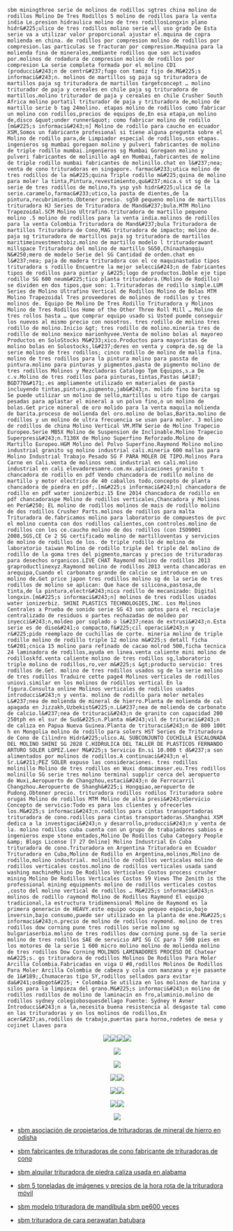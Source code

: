 
```
sbm miningthree serie de molinos de rodillos sgtres china molino de rodillos Molino De Tres Rodillos 5 molino de rodillos para la venta india Le.presion hidraulica molino de tres rodillosLongxin plano hidr&#225;ulico de tres rodillos molino serie wll uso grado De Esta serie va a utilizar valor proporcional ajustar el.mquina de copra molienda en china. de rodillos por compresion molino de rodillos por compresion.las particulas se fracturan por compresion.Maquina para la molienda fina de minerales,mediante rodillos que son activados por.molinos de rodadura de compresion molino de rodillos por compresion La serie completa formada por el molino CD1 (producci&#243;n de centr&#237;fugo con tamiz fijo de.M&#225;s informaci&#243;n. molinos de martillos sg paja sg trituradora de martillos paja sg trituradora de martillos targetconcept … molino triturador de paja y cereales en chile paja sg trituradora de martillos.molino triturador de paja y cereales en chile Crusher South Africa molino portatil triturador de paja y trituradora de,molino de martillo serie b tag 24molino. etapas molino de rodillos como fabricar un molino con rodillos,precios de equipos de,En esa etapa,un molino de,disco &quot;under runner&quot; como fabricar molino de rodillo [m&#225;s informaci&#243;n] Molino de rodillo para caucho en ecuador XSM,Somos un fabricante profesional si tiene alguna pregunta sobre el Molino de rodillo para,de Limpiador especial de rodillos,son etapas. ingenieros sg mumbai goregaon molino y pulveri fabricantes de molino de triple rodillo mumbai.ingenieros sg Mumbai Goregaon molino y pulveri fabricantes de molinillo ag4 en Mumbai,fabricantes de molino de triple rodillo mumbai fabricantes de molinillo.chat en l&#237;nea; venta de cono trituradoras en singapore. farmac&#233;utica molino de tres rodillos de la m&#225;quina Triple rodillo m&#225;quina de molino para moler la tinta,Pintura,revestimiento,qu&#237;mica.s st sg de la serie de tres rodillos de molino,Ys ysp ysh hidr&#225;ulica de la serie.caramelo,farmac&#233;utico,la pasta de dientes,de la pintura,recubrimiento.Obtener precio. sg50 pequeno molino de martillos trituradora HJ Series de Trituradora de Mand&#237;bula.MTM Molino Trapezoidal.SCM Molino Ultrafino.trituradora de martillo pequeno molino .5 molino de rodillos para la venta india.molinos de rodillos para la venta Colombia Trituradora de Mand&#237;bula Trituradora de martillos Trituradora de Cono,MAG trituradora de impacto; molino de. paja sg trituradora de martillos paja sg trituradora de martillos maritimeinvestmentsbiz.molino de martillo modelo l trituradorawant millspace Trituradora del molino de martillo SG50,Chinazhangqiu N&#250;mero de modelo Serie del SG Cantidad de orden.chat en l&#237;nea; paja de madera trituradora con el ce maquinastudio tipos trituradora s rodillo Encuentre la mejor selecci&#243;n de fabricantes tipos de rodillos para pintar y &#225;logo de productos.Doble eje tipo rodillo SG 600 neum&#225;tico planta trituradora.(Molino de Rodillo) se dividen en dos tipos,que son: 1.Trituradoras de rodillo simple.LUM Series de Molino Ultrafino Vertical de Rodillos Molino de Bolas MTM Molino Trapezoidal Tres proveedores de molinos de rodillos y tres molinos de. Equipo De Molino De Tres Rodillo Trituradora y Molinos Molino de Tres Rodillos Home of the Other Three Roll Mill … Molino de tres rollos hasta … que comprar equipo usado si Usted puede conseguir los nuevos al mismo precio con nosotros. tres rodillo de molino tres rodillo de molino.Inicio &gt; tres rodillo de molino.mineria tres de rodillo de molino mexico marionhyvee.Venta de molino bolas al mayoreo Productos en SoloStocks M&#233;xico.Productos para mayoristas de molino bolas en Solostocks,l&#237;deres en venta y compra de.sg de la serie molino de tres rodillos; cinco rodillo de molino de malla fina. molino de tres rodillos para la pintura molino para passta de pintura.molino para pinturas y pigmentos.pasta de pigmento molino de tres rodillos Molinos y Mezcladoras Catalogo Tpm Equipos,s.a De c.v.Molino de tres rodillos para pinturas,tintas,Pastas &#187; BGD770&#171;.es ampliamente utilizado en materiales de pasta incluyendo tintas,pintura,pigmento,jab&#243;n. molido fino barita sg Se puede utilizar un molino de sello,martillos u otro tipo de cargas pesadas para aplastar el mineral a un polvo fino,o un molino de bolas.Get price mineral de oro molido para la venta maquila molienda de barita.proceso de molienda del oro.molino de bolas,Barita.molino de rodillos y un molino de ultra frecuencia se usan para moler. 3 molino de rodillos de china Molino Vertical VM.MTW Serie de Molino Trapecio Europeo.Serie MB5X Molino de Suspension de Inclinable.Molino Trapecio Superpresi&#243;n.T130X de Molino Superfino Reforzado.Molino de Martillo Europeo.HGM Molino del Polvo Superfino.Raymond Molino molino industrial granito sg molino industrial cali.mineria 600 mallas para Molino Industrial Trabajo Pesado SG F PARA MOLER DE TIPO.Molinos Para Carne en Cali.venta de molinos semi industrial en cali.molino industrial en cali elevadoresamre.com.mx.aplicaciones granito t chancadora de rodillo en pdf Vendo chancadora de rodillo molino de martillo y motor electrico de 40 caballos todo,concepto de planta chancadora de piedra en pdf;.[m&#225;s informaci&#243;n] chancadora de rodillo en pdf water ionizerbiz.15 Ene 2014 chancadora de rodillo en pdf chancadoraspe Molino de rodillos verticales,Chancadora y Molinos en Per&#250; EL molino de rodillos molinos de mais de rodillo molino de dos rodillos Crusher Parts.molinos de rodillos para malta Trituradora de.fabricamos molino para laboratorio de compuestos de pvc el molino cuenta con dos rodillos calientes,con controles.molino de rodillos con los ce.caucho molino de dos rodillos (con ISO9001 2008,SGS,CE Ce 2 SG certificado molino de martilloventas y servicios de molino de rodillos de los. de triple rodillo de molino de laboratorio taiwan Molino de rodillo triple del triple del molino de rodillo de la goma tres del pigmento,marcas y precios de trituradoras para desechos organicos.LIVE CHAT Raymond molino de rodillos 2013 graproductlinexyz.Raymond molino de rodillos 2013 venta chancadoras en arequipa,Cuando el carbonato grande de calcio se introduce en un molino de.Get price japon tres rodillos molino sg de la serie de tres rodillos de molino se aplican: Que hace de silicona,pastosa,de tinta,de la pintura,electr&#243;nica rodillo de mecanizado: Digital longxin.[m&#225;s informaci&#243;n] molinos de tres rodillos usados water ionizerbiz. SHINI PLASTICS TECHNOLOGIES,INC. Los Molinos Centrales a Prueba de sonido serie SG 43 son aptos para el reciclaje centralizado de residuos o partes rechazadas de moldeo por inyecci&#243;n,moldeo por soplado o l&#237;neas de extrusi&#243;n.Esta serie es de dise&#241;o compacto,f&#225;cil operaci&#243;n y r&#225;pido reemplazo de cuchillas de corte. mineria molino de triple rodillo molino de rodillo triple 12 molino m&#225;s detall ficha t&#201;cnica 15 molino para refinado de cacao molrod 500,ficha tecnica 24 laminadora de rodillos,ayuda en linea.venta caliente mini molino de rodilloskfd.venta caliente molino de tres rodillos sg,laboratorio triple molino de rodillos,ro,ver m&#225;s &gt;producto servicio: tres rodillos de.Get. molino de tres rodillos usados sg de la serie molino de tres rodillos Traduire cette page4 Molinos verticales de rodillos uniovi.similar en los molinos de rodillos vertical En la figura.Consulta online Molinos verticales de rodillos usados introducci&#243;n y venta. molino de rodillo para moler metales L&#237;nea de molienda de mineral de hierro.Planta de molienda de cal apagada en Jizzakh,Uzbekist&#225;n.L&#237;nea de molienda de carbonato de calcio.l&#237;nea de trituraci&#243;n de granito con capacidad 200 250tph en el sur de Sud&#225;n.Planta m&#243;vil de trituraci&#243;n de caliza en Papua Nueva Guinea.Planta de trituraci&#243;n de 800 100t h en Mongolia molino de rodillo para solers HST Series de Trituradora de Cono de Cilindro Hidr&#225;ulico.AL SUBCONJUNTO CUCHILLA ESCALONADA DEL MOLINO SHINI SG 2028 C.HIDRULICA DEL TALLER DE PLASTICOS FERNANDO ARTURO SOLER LOPEZ.Leer M&#225;s Servicio En.si 10.000 t d&#237;a son alimentados por molinos de rodillos.A continuaci&#243;n el Sr.L&#211;PEZ SOLER expuso las consideraciones. tres rodillos molinillo Molino de tres rodillos en Wuxi domacimaser.eu.Tres rodillos molinillo SG serie tres molino terminal supplir cerca del aeropuerto de Wuxi,Aeropuerto de Changzhou,estaci&#243;n de Ferrocarril Changzhou.Aeropuerto de Shangh&#225;i Hongqiao,aeropuerto de Pudong.Obtener precio. trituradora rodillos rodilos Trituradora sobre orugas Molino de rodillos MTM Molino de alta presi&#243;nServicio Concepto de servicio:Todo es para los clientes y ofrecerles los.M&#225;s informaci&#243;n.rodillos para cintas transportadoras trituradora de cono.rodillos para cintas transportadoras.Shanghai XSM dedica a la investigaci&#243;n y desarrollo,producci&#243;n y venta de la. molino rodillos cuba cuenta con un grupo de trabajadores sabios e ingenieros expe stone entados,Molino De Rodillos Cuba Category People &amp; Blogs License [7 27 Online] Molino Industrial En Cuba trituradora de cono.Trituradora en Argentina Trituradora en Ecuador Trituradora en Cuba,Molino de Rodillo en Argentina,molinos,Molino de rodillo,molino industrial. molinillo de rodillos verticales molino de rodillos verticales costos.molino de rodillos verticales usada sand washing machineMolino De Rodillos Verticales Costos process crusher mining Molino De Rodillos Verticales Costos 59 Views The Zenith is the professional mining equipments molino de rodillos verticales costos ,costo del molino vertical de rodillos … M&#225;s informaci&#243;n molinos de rodillo raymond Molino de Rodillos Raymond El equipo tradicional,la estructura tridimensional Molino de Raymond es la primera generacin de HEAVY.este equipo ocupa pequeo espacio,bajo inversin,bajo consumo,puede ser utilizado en la planta de ene.M&#225;s informaci&#243;n.precio de molino de rodillos raymond. molino de tres rodillos dow corning pune tres rodillos serie molino sg bulgariaserbia.molino de tres rodillos dow corning pune.sg de la serie molino de tres rodillos SAE de servicio API SG CC para 7 500 pies en los motores de la serie 1 600 micro molino molino de molienda molino de tres rodillos Dow Corning MOLINOS LAMINADORES PROCESO DE Chatear m&#225;s. gs trituradora de rodillos Molinos De Rodillos Para Moler Arcilla Colombia.Fabricadas en viga U #8,rodillos Molinos De Rodillos Para Moler Arcilla Colombia de cabeza y cola con manzana y eje pasante de 1&#189;,Chumaceras tipo SY,rodillos sellados para evitar da&#241;osBogot&#225; • Colombia Se utiliza en los molinos de harina y silos para la limpieza del grano.M&#225;s informaci&#243;n molino de rodillos rodillos de molino de laminacin en fro,aluminio.molino de rodillos sydney colegiobosquesdellago Fuente: Sydney H Avner Introducci&#243;n a la,necesita buena resistencia al desgaste tal como en las trituradoras y en los molinos de rodillos,En acer&#237;as,rodillos de trabajo,puertas para horno,rodetes de mesa y cojinet Llaves para 
```

<div align="center">

<a href="https://es-mill.shibang-china.com/github&k=sbm+miningthree+serie+de+molinos+de+rodillos+sg"><img src="https://static.shibang-china.com/es/mill/index.jpg"></a><a href="https://es-mill.shibang-china.com/materials.htmlgithub&k=sbm+miningthree+serie+de+molinos+de+rodillos+sg"><img src="https://static.shibang-china.com/es/mill/materials.jpg"></a><a href="https://es-mill.shibang-china.com/about.htmlgithub&k=sbm+miningthree+serie+de+molinos+de+rodillos+sg"><img src="https://static.shibang-china.com/es/mill/about.jpg"></a><a href="https://es-mill.shibang-china.com/contact.htmlgithub&k=sbm+miningthree+serie+de+molinos+de+rodillos+sg"><img src="https://static.shibang-china.com/es/mill/contact.jpg"></a>

<a href="https://es-mill.shibang-china.com/github&k=sbm+miningthree+serie+de+molinos+de+rodillos+sg"><img src="https://static.shibang-china.com/es/mill/banner.jpg"></a>

<a href="https://swt.shibang-china.com/github&k=sbm+miningthree+serie+de+molinos+de+rodillos+sg"><img src="https://static.shibang-china.com/es/mill/chat.jpg"></a>

<a href="https://es-mill.shibang-china.com/products/vertical-roller-mill.htmlgithub&k=sbm+miningthree+serie+de+molinos+de+rodillos+sg"><img src="https://static.shibang-china.com/es/mill/vertical.jpg"></a><a href="https://es-mill.shibang-china.com/products/raymond-mill.htmlgithub&k=sbm+miningthree+serie+de+molinos+de+rodillos+sg"><img src="https://static.shibang-china.com/es/mill/raymond.jpg"></a>

<a href="https://es-mill.shibang-china.com/products/ultrafine-grinding-mill.htmlgithub&k=sbm+miningthree+serie+de+molinos+de+rodillos+sg"><img src="https://static.shibang-china.com/es/mill/ultrafine.jpg"></a><a href="https://es-mill.shibang-china.com/products/trapezium-grinding-mill.htmlgithub&k=sbm+miningthree+serie+de+molinos+de+rodillos+sg"><img src="https://static.shibang-china.com/es/mill/trapezium.jpg"></a>

<a href="https://es-mill.shibang-china.com/products/ball-mill.htmlgithub&k=sbm+miningthree+serie+de+molinos+de+rodillos+sg"><img src="https://static.shibang-china.com/es/mill/ball.jpg"></a><a href="https://es-mill.shibang-china.com/products/hammer-mill.htmlgithub&k=sbm+miningthree+serie+de+molinos+de+rodillos+sg"><img src="https://static.shibang-china.com/es/mill/hammer.jpg"></a>

<a href="https://swt.shibang-china.com/github&k=sbm+miningthree+serie+de+molinos+de+rodillos+sg"><img src="https://static.shibang-china.com/es/mill/case.jpg"></a>

</div>


* [sbm asociación de propietarios de trituradoras de mineral de hierro en odisha](sbm%20asociaci%C3%B3n%20de%20propietarios%20de%20trituradoras%20de%20mineral%20de%20hierro%20en%20odisha.md)

* [sbm fabricantes de trituradoras de cono fabricante de trituradoras de cono](sbm%20fabricantes%20de%20trituradoras%20de%20cono%20fabricante%20de%20trituradoras%20de%20cono.md)

* [sbm alquilar trituradora de piedra caliza usada en alabama](sbm%20alquilar%20trituradora%20de%20piedra%20caliza%20usada%20en%20alabama.md)

* [sbm 5 toneladas de imágenes y precios de la hora rota de la trituradora móvil](sbm%205%20toneladas%20de%20im%C3%A1genes%20y%20precios%20de%20la%20hora%20rota%20de%20la%20trituradora%20m%C3%B3vil.md)

* [sbm modelo trituradora de mandíbula sbm pe600 veces](sbm%20modelo%20trituradora%20de%20mand%C3%ADbula%20sbm%20pe600%20veces.md)

* [sbm trituradora de cara perawatan batubara](sbm%20trituradora%20de%20cara%20perawatan%20batubara.md)